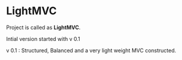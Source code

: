 LightMVC
=======


Project is called as **LightMVC**. 


Intial version started with v 0.1

v 0.1 :
Structured, Balanced and a very light weight MVC constructed.
